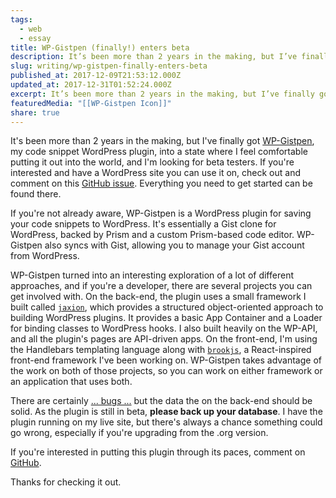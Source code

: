 ```yaml
---
tags:
  - web
  - essay
title: WP-Gistpen (finally!) enters beta
description: It’s been more than 2 years in the making, but I’ve finally got WP-Gistpen, my code snippet WordPress plugin, into a state where I feel comfortable putting it out into the world, and I’m looking for beta testers. If you’re interested and have a WordPress site you can use it on, check out and comment \[…]
slug: writing/wp-gistpen-finally-enters-beta
published_at: 2017-12-09T21:53:12.000Z
updated_at: 2017-12-31T01:52:24.000Z
excerpt: It’s been more than 2 years in the making, but I’ve finally got WP-Gistpen, my code snippet WordPress plugin, into a state where I feel comfortable putting it out into the world, and I’m looking for beta testers. If you’re interested and have a WordPress site you can use it on, check out and comment \[…]
featuredMedia: "[[WP-Gistpen Icon]]"
share: true
---
```


It's been more than 2 years in the making, but I've finally got [WP-Gistpen](https://github.com/mAAdhaTTah/wp-gistpen), my code snippet WordPress plugin, into a state where I feel comfortable putting it out into the world, and I'm looking for beta testers. If you're interested and have a WordPress site you can use it on, check out and comment on this [GitHub issue](https://github.com/mAAdhaTTah/wp-gistpen/issues/142). Everything you need to get started can be found there.

If you're not already aware, WP-Gistpen is a WordPress plugin for saving your code snippets to WordPress. It's essentially a Gist clone for WordPress, backed by Prism and a custom Prism-based code editor. WP-Gistpen also syncs with Gist, allowing you to manage your Gist account from WordPress.

WP-Gistpen turned into an interesting exploration of a lot of different approaches, and if you're a developer, there are several projects you can get involved with. On the back-end, the plugin uses a small framework I built called [`jaxion`](https://github.com/intraxia/jaxion), which provides a structured object-oriented approach to building WordPress plugins. It provides a basic App Container and a Loader for binding classes to WordPress hooks. I also built heavily on the WP-API, and all the plugin's pages are API-driven apps. On the front-end, I'm using the Handlebars templating language along with [`brookjs`](https://github.com/valtech-nyc/brookjs), a React-inspired front-end framework I've been working on. WP-Gistpen takes advantage of the work on both of those projects, so you can work on either framework or an application that uses both.

There are certainly [... bugs ...](https://github.com/mAAdhaTTah/wp-gistpen/issues?q=is%3Aopen+is%3Aissue+label%3Abug) but the data the on the back-end should be solid. As the plugin is still in beta, **please back up your database**. I have the plugin running on my live site, but there's always a chance something could go wrong, especially if you're upgrading from the .org version.

If you're interested in putting this plugin through its paces, comment on [GitHub](https://github.com/mAAdhaTTah/wp-gistpen/issues/142).

Thanks for checking it out.
